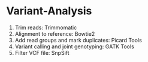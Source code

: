 # Variant-Analysis

1. Trim reads: Trimmomatic
2. Alignment to reference: Bowtie2
3. Add read groups and mark duplicates: Picard Tools
4. Variant calling and joint genotyping: GATK Tools
5. Filter VCF file: SnpSift
